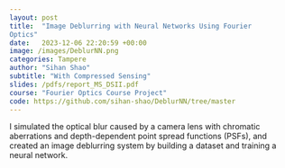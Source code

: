 ```yaml
---
layout: post
title:  "Image Deblurring with Neural Networks Using Fourier
Optics"
date:   2023-12-06 22:20:59 +00:00
image: /images/DeblurNN.png
categories: Tampere
author: "Sihan Shao"
subtitle: "With Compressed Sensing"
slides: /pdfs/report_MS_DSII.pdf
course: "Fourier Optics Course Project"
code: https://github.com/sihan-shao/DeblurNN/tree/master
---
```


I simulated the optical blur caused by a camera lens with chromatic aberrations and depth-dependent point spread functions (PSFs), and created an image deblurring system by building a dataset and training a neural network.